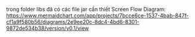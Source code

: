 trong folder libs đã có các file jar cần thiết
Screen Flow Diagram: https://www.mermaidchart.com/app/projects/7bcce6ce-1537-4bab-847f-cf1a9f580b56/diagrams/2e9ee20c-8dc4-4bd6-8301-9872de534b38/version/v0.1/view
